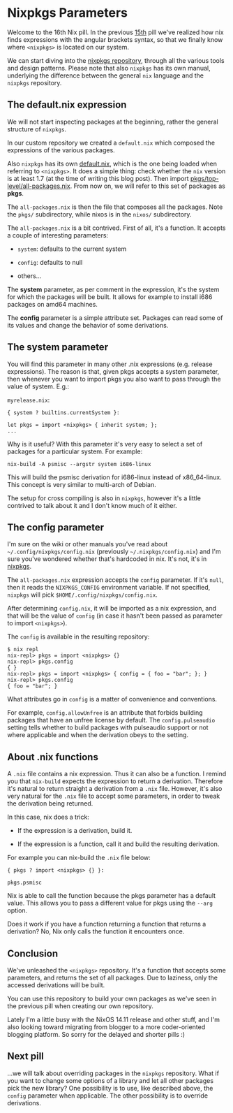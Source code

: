 # Nixpkgs Parameters

Welcome to the 16th Nix pill. In the previous [15th](15-nix-search-paths.md) pill we've realized how nix finds expressions with the angular brackets syntax, so that we finally know where `<nixpkgs>` is located on our system.

We can start diving into the [nixpkgs repository](https://github.com/NixOS/nixpkgs), through all the various tools and design patterns. Please note that also `nixpkgs` has its own manual, underlying the difference between the general `nix` language and the `nixpkgs` repository.

## The default.nix expression

We will not start inspecting packages at the beginning, rather the general structure of `nixpkgs`.

In our custom repository we created a `default.nix` which composed the expressions of the various packages.

Also `nixpkgs` has its own [default.nix](https://github.com/NixOS/nixpkgs/blob/master/default.nix), which is the one being loaded when referring to `<nixpkgs>`. It does a simple thing: check whether the `nix` version is at least 1.7 (at the time of writing this blog post). Then import [pkgs/top-level/all-packages.nix](https://github.com/NixOS/nixpkgs/blob/master/pkgs/top-level/all-packages.nix). From now on, we will refer to this set of packages as **pkgs**.

The `all-packages.nix` is then the file that composes all the packages. Note the `pkgs/` subdirectory, while nixos is in the `nixos/` subdirectory.

The `all-packages.nix` is a bit contrived. First of all, it's a function. It accepts a couple of interesting parameters:

-   `system`: defaults to the current system

-   `config`: defaults to null

-   others...

The **system** parameter, as per comment in the expression, it's the system for which the packages will be built. It allows for example to install i686 packages on amd64 machines.

The **config** parameter is a simple attribute set. Packages can read some of its values and change the behavior of some derivations.

## The system parameter

You will find this parameter in many other .nix expressions (e.g. release expressions). The reason is that, given pkgs accepts a system parameter, then whenever you want to import pkgs you also want to pass through the value of system. E.g.:

`myrelease.nix`:

    { system ? builtins.currentSystem }:

    let pkgs = import <nixpkgs> { inherit system; };
    ...

Why is it useful? With this parameter it's very easy to select a set of packages for a particular system. For example:

    nix-build -A psmisc --argstr system i686-linux

This will build the psmisc derivation for i686-linux instead of x86_64-linux. This concept is very similar to multi-arch of Debian.

The setup for cross compiling is also in `nixpkgs`, however it's a little contrived to talk about it and I don't know much of it either.

## The config parameter

I'm sure on the wiki or other manuals you've read about `~/.config/nixpkgs/config.nix` (previously `~/.nixpkgs/config.nix`) and I'm sure you've wondered whether that's hardcoded in nix. It's not, it's in [nixpkgs](https://github.com/NixOS/nixpkgs/blob/32c523914fdb8bf9cc7912b1eba023a8daaae2e8/pkgs/top-level/impure.nix#L28).

The `all-packages.nix` expression accepts the `config` parameter. If it's `null`, then it reads the `NIXPKGS_CONFIG` environment variable. If not specified, `nixpkgs` will pick `$HOME/.config/nixpkgs/config.nix`.

After determining `config.nix`, it will be imported as a nix expression, and that will be the value of `config` (in case it hasn't been passed as parameter to import `<nixpkgs>`).

The `config` is available in the resulting repository:

    $ nix repl
    nix-repl> pkgs = import <nixpkgs> {}
    nix-repl> pkgs.config
    { }
    nix-repl> pkgs = import <nixpkgs> { config = { foo = "bar"; }; }
    nix-repl> pkgs.config
    { foo = "bar"; }

What attributes go in `config` is a matter of convenience and conventions.

For example, `config.allowUnfree` is an attribute that forbids building packages that have an unfree license by default. The `config.pulseaudio` setting tells whether to build packages with pulseaudio support or not where applicable and when the derivation obeys to the setting.

## About .nix functions

A `.nix` file contains a nix expression. Thus it can also be a function. I remind you that `nix-build` expects the expression to return a derivation. Therefore it's natural to return straight a derivation from a `.nix` file. However, it's also very natural for the `.nix` file to accept some parameters, in order to tweak the derivation being returned.

In this case, nix does a trick:

-   If the expression is a derivation, build it.

-   If the expression is a function, call it and build the resulting derivation.

For example you can nix-build the `.nix` file below:

    { pkgs ? import <nixpkgs> {} }:

    pkgs.psmisc

Nix is able to call the function because the pkgs parameter has a default value. This allows you to pass a different value for pkgs using the `--arg` option.

Does it work if you have a function returning a function that returns a derivation? No, Nix only calls the function it encounters once.

## Conclusion

We've unleashed the `<nixpkgs>` repository. It's a function that accepts some parameters, and returns the set of all packages. Due to laziness, only the accessed derivations will be built.

You can use this repository to build your own packages as we've seen in the previous pill when creating our own repository.

Lately I'm a little busy with the NixOS 14.11 release and other stuff, and I'm also looking toward migrating from blogger to a more coder-oriented blogging platform. So sorry for the delayed and shorter pills :)

## Next pill

...we will talk about overriding packages in the `nixpkgs` repository. What if you want to change some options of a library and let all other packages pick the new library? One possibility is to use, like described above, the `config` parameter when applicable. The other possibility is to override derivations.

